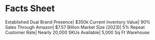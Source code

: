 # Facts Sheet

Established Dual Brand Presence| $350k Current Inventory Value| 90% Sales Through Amazon| $7.57 Billion Market Size (2023)| 5% Repeat Customer Rate| Nearly 20,000 SKUs Available| 5,000 Sq Ft Warehouse